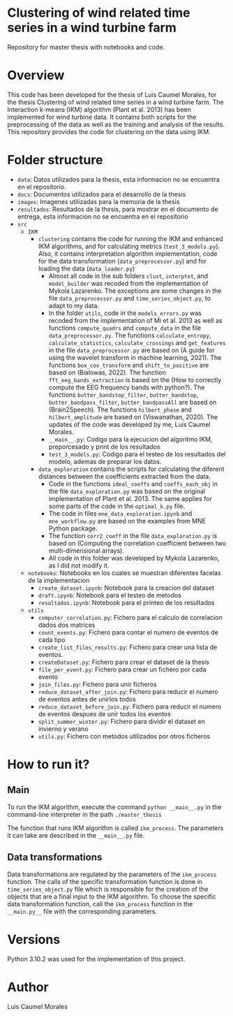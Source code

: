 # Clustering of wind related time series in a wind turbine farm
Repository for master thesis with notebooks and code.

# Overview

This code has been developed for the thesis of Luis Caumel Morales, for the thesis Clustering of wind related time series in a wind turbine farm.
The Interaction k-means (IKM) algorithm (Plant et al. 2013) has been implemented for wind turbine data. It contains both
scripts for the preprocessing of the data as well as the training and analysis of the results. This repository provides the code for clustering on the data using IKM.

# Folder structure

* `data`: Datos utilizados para la thesis, esta informacion no se encuentra en el repositorio.
* `docs`: Documentos utilizados para el desarrollo de la thesis
* `images`: Imagenes utilizadas para la memoria de la thesis
* `resultados`: Resultados de la thesis, para mostrar en el documento de entrega, esta informacion no se encuentra en el repositorio
* `src`
    * `IKM`
        * `clustering` contains the code for running the IKM and enhanced IKM algorithms, and for calculating
        metrics (`test_3_models.py`). Also, it contains interpretation algorithm implementation, code for the data
        transformation (`data_preprocessor.py`) and for loading the
        data (`data_loader.py`)
            * Almost all code in the sub folders `clust`, `interptet`, and `model_builder` was recoded from the
            implementation of Mykola Lazarenko. The exceptions are some changes in the file `data_preprocessor.py`
            and `time_series_object.py`, to adapt to my data.
            * In the folder `utils`, code in the `models_errors.py` was recoded from the implementation of Mi
            et al. 2013 as well as functions `compute_quadrs` and `compute_data` in the file `data_preprocessor.py`. The
            functions `calculate_entropy`, `calculate_statistics`, `calculate_crossings` and `get_features` in the
            file `data_preprocessor.py` are based on (A guide for using the wavelet transform in machine learning, 2021).
            The functions `box_cox_transform` and `shift_to_positive` are based on (Bialowas, 2022). The function 
            `fft_eeg_bands_extraction` is based on the (How to correctly compute the EEG frequency bands with python?).
            The functions `butter_bandstop_filter`, `butter_bandstop`, `butter_bandpass_filter`, `butter_bandpassAll` 
            are based on (Brain2Speech). The functions `hilbert_phase` and `hilbert_amplitude` are based on (Viswanathan, 2020).
            The updates of the code was developed by me, Luis Caumel Morales.
            * `__main__.py`: Codigo para la ejecucion del algoritmo IKM, preporcesado y print de los resultados
            * `test_3_models.py`: Codigo para el testeo de los resultados del modelo, ademas de preparar los datos.
        * `data_exploration` contains the scripts for calculating the diferent distances between the coefficients extracted
        from the data.
            * Code in the functions `ideal_coeffs` and `coeffs_each_obj` in the file `data_exploration.py` was based on the
            original implementation of Plant et al. 2013. The same applies for some parts of the code in the `optimal_k.py`
            file.
            * The code in files `mne_data_exploration.ipynb` and `mne_workflow.py` are based on the examples from MNE Python
            package.
            * The function `corr2_coeff` in the file `data_exploration.py` is based on (Computing the correlation coefficient
            between two multi-dimensional arrays).
            * All code in this folder was developed by Mykola Lazarenko, as I did not modify it.
    * `notebooks`: Notebooks en los cuales se muestran diferentes facelas de la implementacion
        * `create_dataset.ipynb`: Notebook para la creacion del dataset
        * `draft.ipynb`: Notebook para  el testeo de metodos
        * `resultados.ipynb`: Notebook para el printeo de los resultados
    * `utils`
        * `computer_correlation.py`: Fichero para el calculo de correlacion dados dos matrices
        * `count_events.py`: Fichero para contar el numero de eventos de cada tipo
        * `create_list_files_results.py`: Fichero para crear una lista de eventos.
        * `createDataset.py`: Fichero para crear el dataset de la thesis
        * `file_per_event.py`: Fichero para crear un fichero por cada evento
        * `join_files.py`: Fichero para unir ficheros
        * `reduce_dataset_after_join.py`: Fichero para reducir el numero de eventos antes de unirlos todos
        * `reduce_dataset_before_join.py`: Fichero para reducir el numero de eventos despues de unir todos los eventos
        * `split_summer_winter.py`: Fichero para dividir el dataset en invierno y verano
        * `utils.py`: Fichero con metodos utilizados por otros ficheros

# How to run it?

## Main

To run the IKM algorithm, execute the command `python __main__.py` in the command-line interpreter in the path `./master_thesis`

The function that runs IKM algorithm is called `ikm_process`. The parameters it can take are described in the `__main__.py` file.


## Data transformations

Data transformations are regulated by the parameters of the `ikm_process` function. The calls of the specific
transformation function is done in `time_series_object.py` file which is responsible for the creation of the objects
that are a final input to the IKM algorithm. To choose the specific data transformation function, call the `ikm_process`
function in the `__main.py__` file with the corresponding parameters.

# Versions

Python 3.10.2 was used for the implementation of this project.

# Author

Luis Caumel Morales


 
